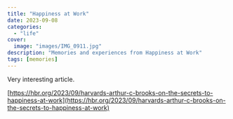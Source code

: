 ```yaml
---
title: "Happiness at Work"
date: 2023-09-08
categories:
  - "life"
cover:
  image: "images/IMG_0911.jpg"
description: "Memories and experiences from Happiness at Work"
tags: [memories]
---
```


Very interesting article.

[https://hbr.org/2023/09/harvards-arthur-c-brooks-on-the-secrets-to-happiness-at-work](https://hbr.org/2023/09/harvards-arthur-c-brooks-on-the-secrets-to-happiness-at-work)
